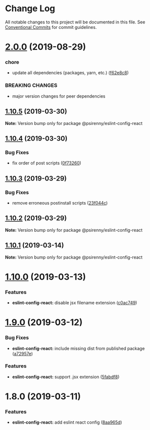 # Change Log

All notable changes to this project will be documented in this file.
See [Conventional Commits](https://conventionalcommits.org) for commit guidelines.

# [2.0.0](http://github.com/psirenny/monorepo/tree/master/packages/eslint-config-react/compare/@psirenny/eslint-config-react@1.11.1...@psirenny/eslint-config-react@2.0.0) (2019-08-29)


### chore

* update all dependencies (packages, yarn, etc.) ([f62e8c8](http://github.com/psirenny/monorepo/tree/master/packages/eslint-config-react/commit/f62e8c8))


### BREAKING CHANGES

* major version changes for peer dependencies





## [1.10.5](https://github.com/psirenny/monorepo/tree/master/packages/eslint-config-react/compare/@psirenny/eslint-config-react@1.10.4...@psirenny/eslint-config-react@1.10.5) (2019-03-30)

**Note:** Version bump only for package @psirenny/eslint-config-react





## [1.10.4](https://github.com/psirenny/monorepo/tree/master/packages/eslint-config-react/compare/@psirenny/eslint-config-react@1.10.3...@psirenny/eslint-config-react@1.10.4) (2019-03-30)


### Bug Fixes

* fix order of post scripts ([0f73260](https://github.com/psirenny/monorepo/tree/master/packages/eslint-config-react/commit/0f73260))





## [1.10.3](https://github.com/psirenny/monorepo/tree/master/packages/eslint-config-react/compare/@psirenny/eslint-config-react@1.10.2...@psirenny/eslint-config-react@1.10.3) (2019-03-29)


### Bug Fixes

* remove erroneous postinstall scripts ([23f044c](https://github.com/psirenny/monorepo/tree/master/packages/eslint-config-react/commit/23f044c))





## [1.10.2](https://github.com/psirenny/monorepo/tree/master/packages/eslint-config-react/compare/@psirenny/eslint-config-react@1.10.1...@psirenny/eslint-config-react@1.10.2) (2019-03-29)

**Note:** Version bump only for package @psirenny/eslint-config-react





## [1.10.1](https://github.com/psirenny/monorepo/tree/master/packages/eslint-config-react/compare/@psirenny/eslint-config-react@1.10.0...@psirenny/eslint-config-react@1.10.1) (2019-03-14)

**Note:** Version bump only for package @psirenny/eslint-config-react





# [1.10.0](https://github.com/psirenny/monorepo/tree/master/packages/eslint-config-react/compare/@psirenny/eslint-config-react@1.9.0...@psirenny/eslint-config-react@1.10.0) (2019-03-13)


### Features

* **eslint-config-react:** disable jsx filename extension ([c0ac749](https://github.com/psirenny/monorepo/tree/master/packages/eslint-config-react/commit/c0ac749))





# [1.9.0](https://github.com/psirenny/monorepo/tree/master/packages/eslint-config-react/compare/@psirenny/eslint-config-react@1.8.0...@psirenny/eslint-config-react@1.9.0) (2019-03-12)


### Bug Fixes

* **eslint-config-react:** include missing dist from published package ([a72957e](https://github.com/psirenny/monorepo/tree/master/packages/eslint-config-react/commit/a72957e))


### Features

* **eslint-config-react:** support .jsx extension ([5fabdf8](https://github.com/psirenny/monorepo/tree/master/packages/eslint-config-react/commit/5fabdf8))





# 1.8.0 (2019-03-11)


### Features

* **eslint-config-react:** add eslint react config ([8aa965d](https://github.com/psirenny/monorepo/tree/master/packages/eslint-config-react/commit/8aa965d))
